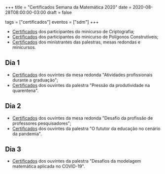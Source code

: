 +++
title = "Certificados Semana da Matemática 2020"
date = 2020-08-28T08:00:00-03:00
draft = false

tags = ["certificados"]
eventos = ["sdm"]
+++

- [Certificados](/arquivos/2020/sdm/sdm_criptografia_2020.pdf) dos participantes do minicurso de Criptografia;
- [Certificados](/arquivos/2020/sdm/sdm_poligonos_2020.pdf) dos participantes do minicurso de Polígonos Construtíveis;
- [Certificados](/arquivos/2020/sdm/sdm_palestrantes_2020.pdf) dos ministrantes das palestras, mesas redondas e minicursos.

## Dia 1

- [Certificados](/arquivos/2020/sdm/sdm_mesa1_2020.pdf) dos ouvintes da mesa redonda "Atividades profissionais durante a graduação";
- [Certificados](/arquivos/2020/sdm/sdm_palestra1_2020.pdf) dos ouvintes da palestra "Pressão da produtividade na quarentena".

## Dia 2

- [Certificados](/arquivos/2020/sdm/sdm_mesa2_2020.pdf) dos ouvintes da mesa redonda "Desafio da profissão de professores pesquisadores";
- [Certificados](/arquivos/2020/sdm/sdm_palestra2_2020.pdf) dos ouvintes da palestra "O fututor da educação no cenário da pandemia".

## Dia 3

- [Certificados](/arquivos/2020/sdm/sdm_palestra3_2020.pdf) dos ouvintes da palestra "Desafios da modelagem matemática aplicada no COVID-19".
